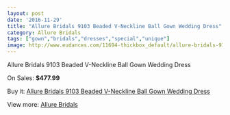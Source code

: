 ```yaml
---
layout: post
date: '2016-11-29'
title: "Allure Bridals 9103 Beaded V-Neckline Ball Gown Wedding Dress"
category: Allure Bridals
tags: ["gown","bridals","dresses","special","unique"]
image: http://www.eudances.com/11694-thickbox_default/allure-bridals-9103-beaded-v-neckline-ball-gown-wedding-dress.jpg
---
```

Allure Bridals 9103 Beaded V-Neckline Ball Gown Wedding Dress

On Sales: **$477.99**
<a href="https://www.eudances.com/en/allure-bridals/3693-allure-bridals-9103-beaded-v-neckline-ball-gown-wedding-dress.html"><amp-img layout="responsive" width="600" height="600" src="//www.eudances.com/11694-thickbox_default/allure-bridals-9103-beaded-v-neckline-ball-gown-wedding-dress.jpg" alt="Allure Bridals 9103 Beaded V-Neckline Ball Gown Wedding Dress 0" /></a>
<a href="https://www.eudances.com/en/allure-bridals/3693-allure-bridals-9103-beaded-v-neckline-ball-gown-wedding-dress.html"><amp-img layout="responsive" width="600" height="600" src="//www.eudances.com/11698-thickbox_default/allure-bridals-9103-beaded-v-neckline-ball-gown-wedding-dress.jpg" alt="Allure Bridals 9103 Beaded V-Neckline Ball Gown Wedding Dress 1" /></a>
<a href="https://www.eudances.com/en/allure-bridals/3693-allure-bridals-9103-beaded-v-neckline-ball-gown-wedding-dress.html"><amp-img layout="responsive" width="600" height="600" src="//www.eudances.com/11697-thickbox_default/allure-bridals-9103-beaded-v-neckline-ball-gown-wedding-dress.jpg" alt="Allure Bridals 9103 Beaded V-Neckline Ball Gown Wedding Dress 2" /></a>
<a href="https://www.eudances.com/en/allure-bridals/3693-allure-bridals-9103-beaded-v-neckline-ball-gown-wedding-dress.html"><amp-img layout="responsive" width="600" height="600" src="//www.eudances.com/11696-thickbox_default/allure-bridals-9103-beaded-v-neckline-ball-gown-wedding-dress.jpg" alt="Allure Bridals 9103 Beaded V-Neckline Ball Gown Wedding Dress 3" /></a>
<a href="https://www.eudances.com/en/allure-bridals/3693-allure-bridals-9103-beaded-v-neckline-ball-gown-wedding-dress.html"><amp-img layout="responsive" width="600" height="600" src="//www.eudances.com/11695-thickbox_default/allure-bridals-9103-beaded-v-neckline-ball-gown-wedding-dress.jpg" alt="Allure Bridals 9103 Beaded V-Neckline Ball Gown Wedding Dress 4" /></a>

Buy it: [Allure Bridals 9103 Beaded V-Neckline Ball Gown Wedding Dress](https://www.eudances.com/en/allure-bridals/3693-allure-bridals-9103-beaded-v-neckline-ball-gown-wedding-dress.html "Allure Bridals 9103 Beaded V-Neckline Ball Gown Wedding Dress")

View more: [Allure Bridals](https://www.eudances.com/en/2-allure-bridals "Allure Bridals")